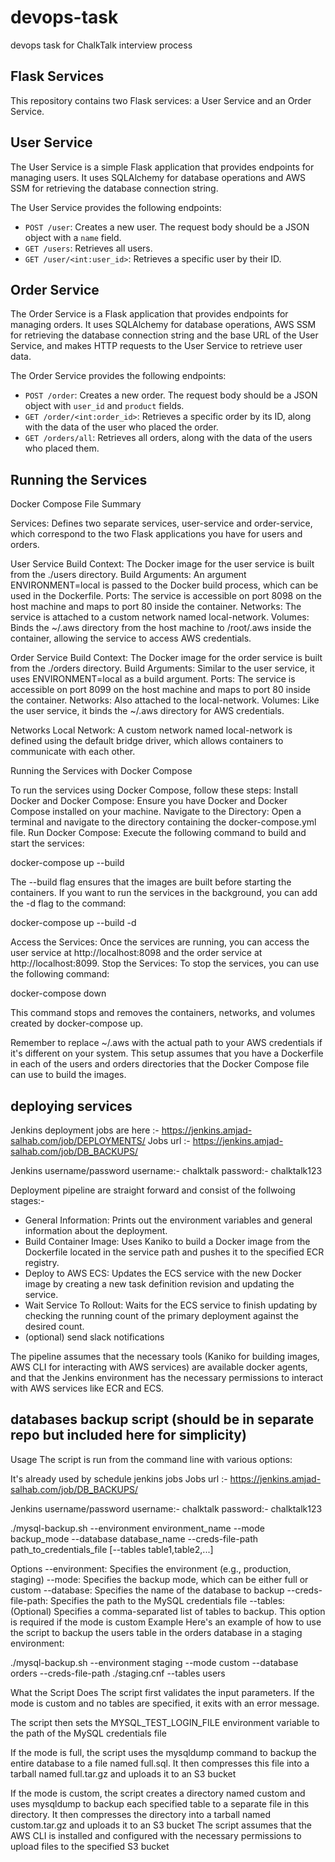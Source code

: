 # devops-task
devops task for ChalkTalk interview process

## Flask Services

This repository contains two Flask services: a User Service and an Order Service.

## User Service

The User Service is a simple Flask application that provides endpoints for managing users. It uses SQLAlchemy for database operations and AWS SSM for retrieving the database connection string.

The User Service provides the following endpoints:

- `POST /user`: Creates a new user. The request body should be a JSON object with a `name` field.
- `GET /users`: Retrieves all users.
- `GET /user/<int:user_id>`: Retrieves a specific user by their ID.

## Order Service

The Order Service is a Flask application that provides endpoints for managing orders. It uses SQLAlchemy for database operations, AWS SSM for retrieving the database connection string and the base URL of the User Service, and makes HTTP requests to the User Service to retrieve user data.

The Order Service provides the following endpoints:

- `POST /order`: Creates a new order. The request body should be a JSON object with `user_id` and `product` fields.
- `GET /order/<int:order_id>`: Retrieves a specific order by its ID, along with the data of the user who placed the order.
- `GET /orders/all`: Retrieves all orders, along with the data of the users who placed them.

## Running the Services
Docker Compose File Summary

Services: Defines two separate services, user-service and order-service, which correspond to the two Flask applications you have for users and orders.

User Service
Build Context: The Docker image for the user service is built from the ./users directory.
Build Arguments: An argument ENVIRONMENT=local is passed to the Docker build process, which can be used in the Dockerfile.
Ports: The service is accessible on port 8098 on the host machine and maps to port 80 inside the container.
Networks: The service is attached to a custom network named local-network.
Volumes: Binds the ~/.aws directory from the host machine to /root/.aws inside the container, allowing the service to access AWS credentials.

Order Service
Build Context: The Docker image for the order service is built from the ./orders directory.
Build Arguments: Similar to the user service, it uses ENVIRONMENT=local as a build argument.
Ports: The service is accessible on port 8099 on the host machine and maps to port 80 inside the container.
Networks: Also attached to the local-network.
Volumes: Like the user service, it binds the ~/.aws directory for AWS credentials.

Networks
Local Network: A custom network named local-network is defined using the default bridge driver, which allows containers to communicate with each other.


Running the Services with Docker Compose

To run the services using Docker Compose, follow these steps:
Install Docker and Docker Compose: Ensure you have Docker and Docker Compose installed on your machine.
Navigate to the Directory: Open a terminal and navigate to the directory containing the docker-compose.yml file.
Run Docker Compose: Execute the following command to build and start the services:

docker-compose up --build

The --build flag ensures that the images are built before starting the containers. If you want to run the services in the background, you can add the -d flag to the command:

docker-compose up --build -d

Access the Services: Once the services are running, you can access the user service at http://localhost:8098 and the order service at http://localhost:8099.
Stop the Services: To stop the services, you can use the following command:

docker-compose down

This command stops and removes the containers, networks, and volumes created by docker-compose up.


Remember to replace ~/.aws with the actual path to your AWS credentials if it's different on your system. This setup assumes that you have a Dockerfile in each of the users and orders directories that the Docker Compose file can use to build the images.



## deploying services

Jenkins deployment jobs are here :- https://jenkins.amjad-salhab.com/job/DEPLOYMENTS/
Jobs url :- https://jenkins.amjad-salhab.com/job/DB_BACKUPS/

Jenkins username/password
username:- chalktalk
password:- chalktalk123

Deployment pipeline are straight forward and consist of the follwoing stages:-

- General Information: Prints out the environment variables and general information about the deployment.
- Build Container Image: Uses Kaniko to build a Docker image from the Dockerfile located in the service path and pushes it to the specified ECR registry.
- Deploy to AWS ECS: Updates the ECS service with the new Docker image by creating a new task definition revision and updating the service.
- Wait Service To Rollout: Waits for the ECS service to finish updating by checking the running count of the primary deployment against the desired count.
- (optional) send slack notifications 

The pipeline assumes that the necessary tools (Kaniko for building images, AWS CLI for interacting with AWS services) are available docker agents, and that the Jenkins environment has the necessary permissions to interact with AWS services like ECR and ECS.

## databases backup script (should be in separate repo but included here for simplicity)

Usage
The script is run from the command line with various options:

It's already used by schedule jenkins jobs 
Jobs url :- https://jenkins.amjad-salhab.com/job/DB_BACKUPS/

Jenkins username/password
username:- chalktalk
password:- chalktalk123

./mysql-backup.sh --environment environment_name --mode backup_mode --database database_name --creds-file-path path_to_credentials_file [--tables table1,table2,...]

Options
--environment: Specifies the environment (e.g., production, staging)
--mode: Specifies the backup mode, which can be either full or custom
--database: Specifies the name of the database to backup
--creds-file-path: Specifies the path to the MySQL credentials file
--tables: (Optional) Specifies a comma-separated list of tables to backup. This option is required if the mode is custom
Example
Here's an example of how to use the script to backup the users table in the orders database in a staging environment:

./mysql-backup.sh --environment staging --mode custom --database orders --creds-file-path ./staging.cnf --tables users

What the Script Does
The script first validates the input parameters. If the mode is custom and no tables are specified, it exits with an error message.

The script then sets the MYSQL_TEST_LOGIN_FILE environment variable to the path of the MySQL credentials file

If the mode is full, the script uses the mysqldump command to backup the entire database to a file named full.sql. It then compresses this file into a tarball named full.tar.gz and uploads it to an S3 bucket

If the mode is custom, the script creates a directory named custom and uses mysqldump to backup each specified table to a separate file in this directory. It then compresses the directory into a tarball named custom.tar.gz and uploads it to an S3 bucket
The script assumes that the AWS CLI is installed and configured with the necessary permissions to upload files to the specified S3 bucket